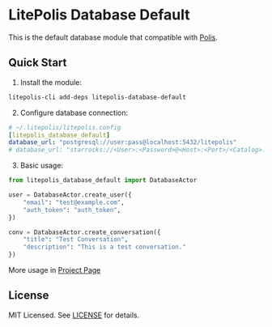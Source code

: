 # LitePolis Database Default

This is the default database module that compatible with [Polis](https://github.com/CivicTechTO/polis/).

## Quick Start

1. Install the module:
```bash
litepolis-cli add-deps litepolis-database-default
```

2. Configure database connection:
```yaml
# ~/.litepolis/litepolis.config
[litepolis_database_default]
database_url: "postgresql://user:pass@localhost:5432/litepolis"
# database_url: "starrocks://<User>:<Password>@<Host>:<Port>/<Catalog>.<Database>"
```

3. Basic usage:
```python
from litepolis_database_default import DatabaseActor

user = DatabaseActor.create_user({
    "email": "test@example.com",
    "auth_token": "auth_token",
})

conv = DatabaseActor.create_conversation({
    "title": "Test Conversation",
    "description": "This is a test conversation."
})
```

More usage in [Project Page](https://newjerseystyle.github.io/LitePolis-database-default)

## License
MIT Licensed. See [LICENSE](LICENSE) for details.
